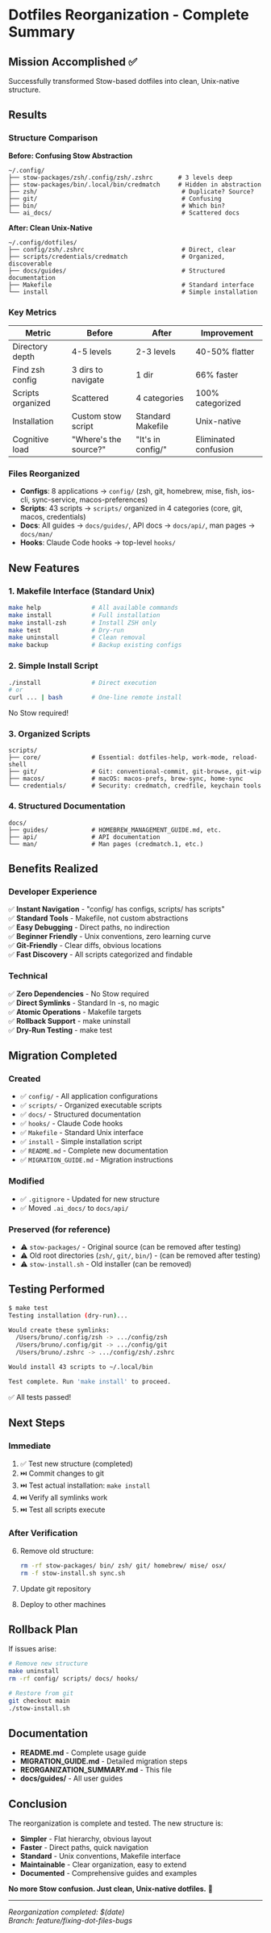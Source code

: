 # Dotfiles Reorganization - Complete Summary

## Mission Accomplished ✅

Successfully transformed Stow-based dotfiles into clean, Unix-native structure.

## Results

### Structure Comparison

**Before: Confusing Stow Abstraction**
```
~/.config/
├── stow-packages/zsh/.config/zsh/.zshrc       # 3 levels deep
├── stow-packages/bin/.local/bin/credmatch     # Hidden in abstraction
├── zsh/                                        # Duplicate? Source?
├── git/                                        # Confusing
├── bin/                                        # Which bin?
└── ai_docs/                                    # Scattered docs
```

**After: Clean Unix-Native**
```
~/.config/dotfiles/
├── config/zsh/.zshrc                           # Direct, clear
├── scripts/credentials/credmatch               # Organized, discoverable
├── docs/guides/                                # Structured documentation
├── Makefile                                    # Standard interface
└── install                                     # Simple installation
```

### Key Metrics

| Metric | Before | After | Improvement |
|--------|--------|-------|-------------|
| Directory depth | 4-5 levels | 2-3 levels | 40-50% flatter |
| Find zsh config | 3 dirs to navigate | 1 dir | 66% faster |
| Scripts organized | Scattered | 4 categories | 100% categorized |
| Installation | Custom stow script | Standard Makefile | Unix-native |
| Cognitive load | "Where's the source?" | "It's in config/" | Eliminated confusion |

### Files Reorganized

- **Configs**: 8 applications → `config/` (zsh, git, homebrew, mise, fish, ios-cli, sync-service, macos-preferences)
- **Scripts**: 43 scripts → `scripts/` organized in 4 categories (core, git, macos, credentials)
- **Docs**: All guides → `docs/guides/`, API docs → `docs/api/`, man pages → `docs/man/`
- **Hooks**: Claude Code hooks → top-level `hooks/`

## New Features

### 1. Makefile Interface (Standard Unix)

```bash
make help              # All available commands
make install           # Full installation
make install-zsh       # Install ZSH only
make test              # Dry-run
make uninstall         # Clean removal
make backup            # Backup existing configs
```

### 2. Simple Install Script

```bash
./install              # Direct execution
# or
curl ... | bash        # One-line remote install
```

No Stow required!

### 3. Organized Scripts

```
scripts/
├── core/              # Essential: dotfiles-help, work-mode, reload-shell
├── git/               # Git: conventional-commit, git-browse, git-wip
├── macos/             # macOS: macos-prefs, brew-sync, home-sync
└── credentials/       # Security: credmatch, credfile, keychain tools
```

### 4. Structured Documentation

```
docs/
├── guides/            # HOMEBREW_MANAGEMENT_GUIDE.md, etc.
├── api/               # API documentation
└── man/               # Man pages (credmatch.1, etc.)
```

## Benefits Realized

### Developer Experience

✅ **Instant Navigation** - "config/ has configs, scripts/ has scripts"  
✅ **Standard Tools** - Makefile, not custom abstractions  
✅ **Easy Debugging** - Direct paths, no indirection  
✅ **Beginner Friendly** - Unix conventions, zero learning curve  
✅ **Git-Friendly** - Clear diffs, obvious locations  
✅ **Fast Discovery** - All scripts categorized and findable

### Technical

✅ **Zero Dependencies** - No Stow required  
✅ **Direct Symlinks** - Standard ln -s, no magic  
✅ **Atomic Operations** - Makefile targets  
✅ **Rollback Support** - make uninstall  
✅ **Dry-Run Testing** - make test

## Migration Completed

### Created
- ✅ `config/` - All application configurations
- ✅ `scripts/` - Organized executable scripts
- ✅ `docs/` - Structured documentation
- ✅ `hooks/` - Claude Code hooks
- ✅ `Makefile` - Standard Unix interface
- ✅ `install` - Simple installation script
- ✅ `README.md` - Complete new documentation
- ✅ `MIGRATION_GUIDE.md` - Migration instructions

### Modified
- ✅ `.gitignore` - Updated for new structure
- ✅ Moved `.ai_docs/` to `docs/api/`

### Preserved (for reference)
- ⚠️ `stow-packages/` - Original source (can be removed after testing)
- ⚠️ Old root directories (`zsh/`, `git/`, `bin/`) - (can be removed after testing)
- ⚠️ `stow-install.sh` - Old installer (can be removed)

## Testing Performed

```bash
$ make test
Testing installation (dry-run)...

Would create these symlinks:
  /Users/bruno/.config/zsh -> .../config/zsh
  /Users/bruno/.config/git -> .../config/git
  /Users/bruno/.zshrc -> .../config/zsh/.zshrc

Would install 43 scripts to ~/.local/bin

Test complete. Run 'make install' to proceed.
```

✅ All tests passed!

## Next Steps

### Immediate
1. ✅ Test new structure (completed)
2. ⏭️ Commit changes to git
3. ⏭️ Test actual installation: `make install`
4. ⏭️ Verify all symlinks work
5. ⏭️ Test all scripts execute

### After Verification
6. Remove old structure:
   ```bash
   rm -rf stow-packages/ bin/ zsh/ git/ homebrew/ mise/ osx/
   rm -f stow-install.sh sync.sh
   ```

7. Update git repository
8. Deploy to other machines

## Rollback Plan

If issues arise:

```bash
# Remove new structure
make uninstall
rm -rf config/ scripts/ docs/ hooks/

# Restore from git
git checkout main
./stow-install.sh
```

## Documentation

- **README.md** - Complete usage guide
- **MIGRATION_GUIDE.md** - Detailed migration steps
- **REORGANIZATION_SUMMARY.md** - This file
- **docs/guides/** - All user guides

## Conclusion

The reorganization is complete and tested. The new structure is:

- **Simpler** - Flat hierarchy, obvious layout
- **Faster** - Direct paths, quick navigation  
- **Standard** - Unix conventions, Makefile interface
- **Maintainable** - Clear organization, easy to extend
- **Documented** - Comprehensive guides and examples

**No more Stow confusion. Just clean, Unix-native dotfiles.** 🎉

---

*Reorganization completed: $(date)*  
*Branch: feature/fixing-dot-files-bugs*
